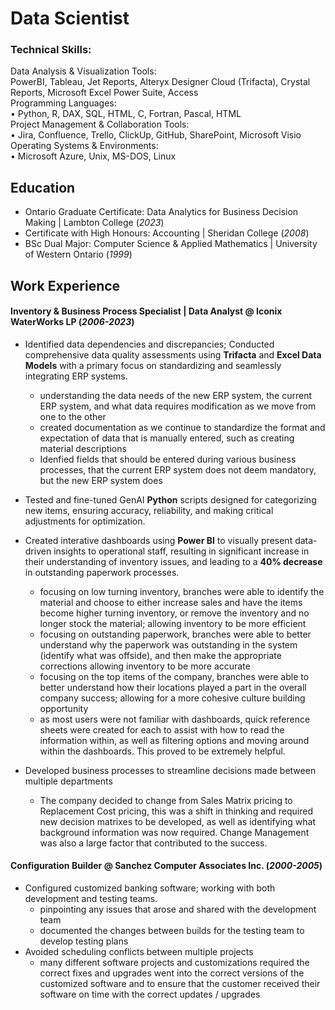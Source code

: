 # Data Scientist

### Technical Skills:  
Data Analysis & Visualization Tools:  
PowerBI, Tableau, Jet Reports, Alteryx Designer Cloud (Trifacta), Crystal Reports, Microsoft Excel Power Suite, Access  
Programming Languages:  
• Python, R, DAX, SQL, HTML, C, Fortran, Pascal, HTML  
Project Management & Collaboration Tools:  
• Jira, Confluence, Trello, ClickUp, GitHub, SharePoint, Microsoft Visio  
Operating Systems & Environments:  
• Microsoft Azure, Unix, MS-DOS, Linux  


## Education

* Ontario Graduate Certificate: Data Analytics for Business Decision Making | Lambton College (_2023_)  
* Certificate with High Honours: Accounting | Sheridan College (_2008_)  
* BSc Dual Major: Computer Science & Applied Mathematics | University of Western Ontario (_1999_)  

<!--
## Projects
-->
## Work Experience
#### Inventory & Business Process Specialist | Data Analyst @ Iconix WaterWorks LP (_2006-2023_)
- Identified data dependencies and discrepancies; Conducted comprehensive data quality assessments using **Trifacta** and **Excel Data Models** with a primary focus on standardizing and seamlessly integrating ERP systems.
  - understanding the data needs of the new ERP system, the current ERP system, and what data requires modification as we move from one to the other
  - created documentation as we continue to standardize the format and expectation of data that is manually entered, such as creating material descriptions
  - Idenfied fields that should be entered during various business processes, that the current ERP system does not deem mandatory, but the new ERP system does
- Tested and fine-tuned GenAI **Python** scripts designed for categorizing new items, ensuring accuracy, reliability, and making critical adjustments for optimization.

- Created interative dashboards using **Power BI** to visually present data-driven insights to operational staff, resulting in significant increase in their understanding of inventory issues, and leading to a **40% decrease** in outstanding paperwork processes.
  - focusing on low turning inventory, branches were able to identify the material and choose to either increase sales and have the items become higher turning inventory, or remove the inventory and no longer stock the material; allowing inventory to be more efficient
  - focusing on outstanding paperwork, branches were able to better understand why the paperwork was outstanding in the system (identify what was offside), and then make the appropriate corrections allowing inventory to be more accurate
  - focusing on the top items of the company, branches were able to better understand how their locations played a part in the overall company success; allowing for a more cohesive culture building opportunity
  - as most users were not familiar with dashboards, quick reference sheets were created for each to assist with how to read the information within, as well as filtering options and moving around within the dashboards. This proved to be extremely helpful.

- Developed business processes to streamline decisions made between multiple departments  
  - The company decided to change from Sales Matrix pricing to Replacement Cost pricing, this was a shift in thinking and required new decision matrixes to be developed, as well as identifying what background information was now required. Change Management was also a large factor that contributed to the success.


#### Configuration Builder @ Sanchez Computer Associates Inc. (_2000-2005_)
- Configured customized banking software; working with both development and testing teams.
  - pinpointing any issues that arose and shared with the development team
  - documented the changes between builds for the testing team to develop testing plans
- Avoided scheduling conflicts between multiple projects
  - many different software projects and customizations required the correct fixes and upgrades went into the correct versions of the
    customized software and to ensure that the customer received their software on time with the correct updates / upgrades
